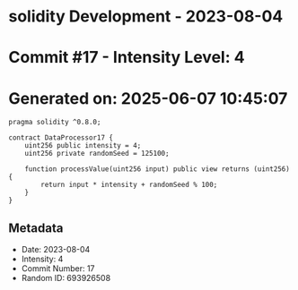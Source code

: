 ﻿# solidity Development - 2023-08-04
# Commit #17 - Intensity Level: 4
# Generated on: 2025-06-07 10:45:07
```solidity
pragma solidity ^0.8.0;

contract DataProcessor17 {
    uint256 public intensity = 4;
    uint256 private randomSeed = 125100;

    function processValue(uint256 input) public view returns (uint256) {
        return input * intensity + randomSeed % 100;
    }
}
```
## Metadata
- Date: 2023-08-04
- Intensity: 4
- Commit Number: 17
- Random ID: 693926508
